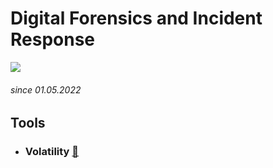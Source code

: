 # Digital Forensics and Incident Response
![](https://cdnb.artstation.com/p/assets/images/images/007/413/479/large/althea-krebelj-pixel-computer.jpg?1505969564)
###### since 01.05.2022

## Tools

* ### Volatility [:feet:](https://github.com/Pash3nlee/HackTheBox/blob/main/Easy/Laboratory.md)
